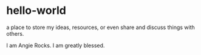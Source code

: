 # hello-world
a place to store my ideas, resources, or even share and discuss things with others.

I am Angie Rocks. I am greatly blessed.
